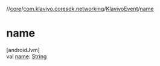 //[core](../../../index.md)/[com.klaviyo.coresdk.networking](../index.md)/[KlaviyoEvent](index.md)/[name](name.md)

# name

[androidJvm]\
val [name](name.md): [String](https://kotlinlang.org/api/latest/jvm/stdlib/kotlin/-string/index.html)
